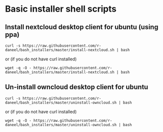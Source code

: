 # Basic installer shell scripts

## Install nextcloud desktop client for ubuntu (using ppa)

```
curl -s https://raw.githubusercontent.com/r-daneel/bash_installers/master/install-nextcloud.sh | bash

```
or (if you do not have curl installed)
```
wget -q -O - https://raw.githubusercontent.com/r-daneel/bash_installers/master/install-nextcloud.sh | bash

```

## Un-install owncloud desktop client for ubuntu

```
curl -s https://raw.githubusercontent.com/r-daneel/bash_installers/master/uninstall-owncloud.sh | bash
```
or (if you do not have curl installed)
```
wget -q -O - https://raw.githubusercontent.com/r-daneel/bash_installers/master/uninstall-owncloud.sh | bash
```
